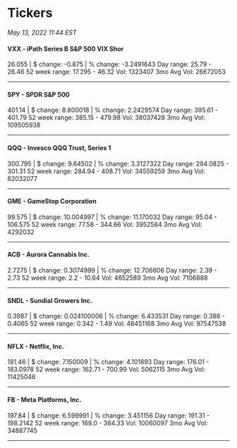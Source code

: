 # Tickers
*May 13, 2022 11:44 EST*

#### VXX - iPath Series B S&P 500 VIX Shor
26.055 | $ change: -0.875 | % change: -3.2491643
Day range: 25.79 - 26.46 52 week range: 17.295 - 46.32
Vol: 1323407 3mo Avg Vol: 26672053

---

#### SPY - SPDR S&P 500
401.14 | $ change: 8.800018 | % change: 2.2429574
Day range: 395.61 - 401.79 52 week range: 385.15 - 479.98
Vol: 38037428 3mo Avg Vol: 109505938

---

#### QQQ - Invesco QQQ Trust, Series 1
300.795 | $ change: 9.64502 | % change: 3.3127322
Day range: 294.0825 - 301.31 52 week range: 284.94 - 408.71
Vol: 34559259 3mo Avg Vol: 82032077

---

#### GME - GameStop Corporation
99.575 | $ change: 10.004997 | % change: 11.170032
Day range: 95.04 - 106.575 52 week range: 77.58 - 344.66
Vol: 3952584 3mo Avg Vol: 4292032

---

#### ACB - Aurora Cannabis Inc.
2.7275 | $ change: 0.3074999 | % change: 12.706606
Day range: 2.39 - 2.73 52 week range: 2.2 - 10.64
Vol: 4652589 3mo Avg Vol: 7106888

---

#### SNDL - Sundial Growers Inc.
0.3987 | $ change: 0.024100006 | % change: 6.433531
Day range: 0.388 - 0.4065 52 week range: 0.342 - 1.49
Vol: 48451168 3mo Avg Vol: 97547538

---

#### NFLX - Netflix, Inc.
181.46 | $ change: 7.150009 | % change: 4.101893
Day range: 176.01 - 183.0978 52 week range: 162.71 - 700.99
Vol: 5062115 3mo Avg Vol: 11425046

---

#### FB - Meta Platforms, Inc.
197.84 | $ change: 6.599991 | % change: 3.451156
Day range: 191.31 - 198.2142 52 week range: 169.0 - 384.33
Vol: 10060097 3mo Avg Vol: 34887745

---

